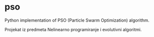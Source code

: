 # pso
Python implementation of PSO (Particle Swarm Optimization) algorithm.

Projekat iz predmeta Nelinearno programiranje i evolutivni algoritmi.
